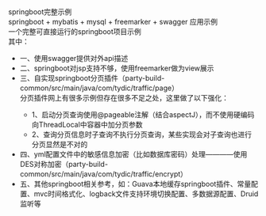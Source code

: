 <div>
springboot完整示例</br> 
springboot + mybatis + mysql + freemarker + swagger 应用示例</br>
一个完整可直接运行的springboot项目示例</br>
其中：</br>
	<ul>
	<li>一、使用swagger提供对外api描述</li>
	<li>二、springboot对jsp支持不够，使用freemarker做为view展示</li>
	<li>三、自实现springboot分页插件（party-build-common/src/main/java/com/tydic/traffic/page）</li>
		分页插件网上有很多示例但存在很多不足之处，这里做了以下强化：
		<ul>
		<li>1、启动分页查询使用@pageable注解（结合aspectJ），而不使用硬编码向ThreadLocal中容器中加分页参数</li>
		<li>2、查询分页信息时子查询不执行分页查询，某些实现会对子查询也进行分页显然是不对的</li>
		</ul>
	<li>四、yml配置文件中的敏感信息加密（比如数据库密码）处理————使用DES对称加密（party-build-common/src/main/java/com/tydic/traffic/encrypt）</li>
	<li>五、其他springboot相关参考，如：Guava本地缓存springboot插件、常量配置、mvc时间格式化、logback文件支持环境切换配置、多数据源配置、Druid监听等</li>
	</ul>
</div>	
		

